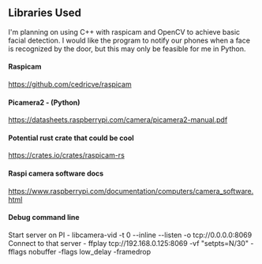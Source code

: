 ## Libraries Used
I'm planning on using C++ with raspicam and OpenCV to achieve basic facial detection. I would like the program to notify our phones when a face is recognized by the door, but this may only be feasible for me in Python.

#### Raspicam
https://github.com/cedricve/raspicam

#### Picamera2 - (Python)
https://datasheets.raspberrypi.com/camera/picamera2-manual.pdf

#### Potential rust crate that could be cool
https://crates.io/crates/raspicam-rs

#### Raspi camera software docs
https://www.raspberrypi.com/documentation/computers/camera_software.html

#### Debug command line
Start server on PI - libcamera-vid -t 0 --inline --listen -o tcp://0.0.0.0:8069
Connect to that server - ffplay tcp://192.168.0.125:8069 -vf "setpts=N/30" -fflags nobuffer -flags low_delay -framedrop
